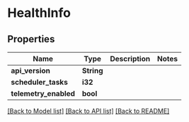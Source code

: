 # HealthInfo

## Properties

Name | Type | Description | Notes
------------ | ------------- | ------------- | -------------
**api_version** | **String** |  | 
**scheduler_tasks** | **i32** |  | 
**telemetry_enabled** | **bool** |  | 

[[Back to Model list]](../README.md#documentation-for-models) [[Back to API list]](../README.md#documentation-for-api-endpoints) [[Back to README]](../README.md)


